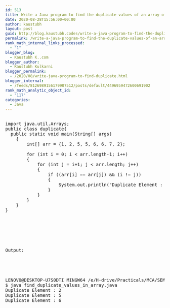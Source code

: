 ```yaml
---
id: 513
title: Write a Java program to find the duplicate values of an array of integer values.
date: 2020-08-28T15:56:00+00:00
author: kaustubh
layout: post
guid: http://blog.kaustubh.codes/write-a-java-program-to-find-the-duplicate-values-of-an-array-of-integer-values/
permalink: /write-a-java-program-to-find-the-duplicate-values-of-an-array-of-integer-values/
rank_math_internal_links_processed:
  - "1"
blogger_blog:
  - Kaustubh K..com
blogger_author:
  - Kaustubh Kulkarni
blogger_permalink:
  - /2020/08/write-java-program-to-find-duplicate.html
blogger_internal:
  - /feeds/8126989156179907512/posts/default/4496959472600691902
rank_math_analytic_object_id:
  - "117"
categories:
  - Java
---
```

<pre><br />import java.util.Arrays; <br />public class duplicate{<br />  public static void main(String[] args) <br />    {<br />        int[] arr = {1, 2, 5, 5, 6, 6, 7, 2};<br /> <br />        for (int i = 0; i < arr.length-1; i++)<br />        {<br />            for (int j = i+1; j < arr.length; j++)<br />            {<br />                if ((arr[i] == arr[j]) && (i != j))<br />                {<br />                    System.out.println("Duplicate Element : "+arr[j]);<br />                }<br />            }<br />        }<br />    }    <br />}<br /><br /><br />

<pre><br /><br />Output:<br /><br />

<pre><br />LENOVO@DESKTOP-U7S0DTI MINGW64 /e/H-drive/Practicals/MCA/SEM III/JAVA/Practicals/assignment no1<br />$ java find_duplicate_values_in_array.java<br />Duplicate Element : 2<br />Duplicate Element : 5<br />Duplicate Element : 6<br /><br /></pre>